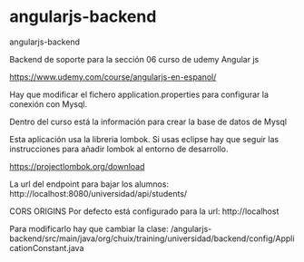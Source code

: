 # angularjs-backend
angularjs-backend


Backend de soporte para la sección 06 curso de udemy Angular js

https://www.udemy.com/course/angularjs-en-espanol/

Hay que modificar el fichero application.properties para configurar la conexión con Mysql.

Dentro del curso está la información para crear la base de datos de Mysql

Esta aplicación usa la libreria lombok. Si usas eclipse hay que seguir las instrucciones para añadir lombok al entorno de desarrollo.

https://projectlombok.org/download

La url del endpoint para bajar los alumnos:
http://localhost:8080/universidad/api/students/

CORS ORIGINS 
Por defecto está configurado para la url:
http://localhost

Para modificarlo hay que cambiar la clase:
/angularjs-backend/src/main/java/org/chuix/training/universidad/backend/config/ApplicationConstant.java

